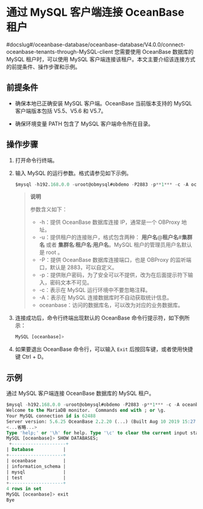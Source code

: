 # 通过 MySQL 客户端连接 OceanBase 租户
#docslug#/oceanbase-database/oceanbase-database/V4.0.0/connect-oceanbase-tenants-through-MySQL-client
您需要使用 OceanBase 数据库的 MySQL 租户时，可以使用 MySQL 客户端连接该租户。本文主要介绍该连接方式的前提条件、操作步骤和示例。

## 前提条件

* 确保本地已正确安装 MySQL 客户端。OceanBase 当前版本支持的 MySQL 客户端版本包括 V5.5、V5.6 和 V5.7。

* 确保环境变量 PATH 包含了 MySQL 客户端命令所在目录。

## 操作步骤

1. 打开命令行终端。

2. 输入 MySQL 的运行参数。格式请参见如下示例。

   ```sql
   $mysql -h192.168.0.0 -uroot@obmysql#obdemo -P2883 -p**1*** -c -A oceanbase
   ```

   > **说明**
   >
   > 参数含义如下：
   >
   > <ul>
   > <li>-h：提供 OceanBase 数据库连接 IP，通常是一个 OBProxy 地址。</li>
   > <li>-u：提供租户的连接账户，格式包含两种： <b>用户名</b>@<b>租户名</b>#<b>集群名</b> 或者 <b>集群名</b>:<b>租户名</b>:<b>用户名</b>。MySQL 租户的管理员用户名默认是 root 。</li>
   > <li>-P：提供 OceanBase 数据库连接端口，也是 OBProxy 的监听端口，默认是 2883，可以自定义。</li>
   > <li>-p：提供账户密码，为了安全可以不提供，改为在后面提示符下输入，密码文本不可见。</li>
   > <li>-c：表示在 MySQL 运行环境中不要忽略注释。</li>
   > <li>-A：表示在 MySQL 连接数据库时不自动获取统计信息。</li>
   > <li>oceanbase：访问的数据库名，可以改为对应的业务数据库。</li>
   > </ul>

3. 连接成功后，命令行终端出现默认的 OceanBase 命令行提示符，如下例所示：

   ```sql
   MySQL [oceanbase]>
   ```

4. 如果要退出 OceanBase 命令行，可以输入 `Exit` 后按回车键，或者使用快捷键 Ctrl + D。

## 示例

通过 MySQL 客户端连接 OceanBase 数据库的 MySQL 租户。

```sql
$mysql -h192.168.0.0 -uroot@obmysql#obdemo -P2883 -p**1*** -c -A oceanbase 
Welcome to the MariaDB monitor.  Commands end with ; or \g. 
Your MySQL connection id is 62488 
Server version: 5.6.25 OceanBase 2.2.20 (...) (Built Aug 10 2019 15:27:33) 
<...省略...> 
Type 'help;' or '\h' for help. Type '\c' to clear the current input statement. 
MySQL [oceanbase]> SHOW DATABASES;
 +--------------------+ 
| Database           | 
+--------------------+ 
| oceanbase          | 
| information_schema | 
| mysql              | 
| test               | 
+--------------------+ 
4 rows in set 
MySQL [oceanbase]> exit 
Bye
```

